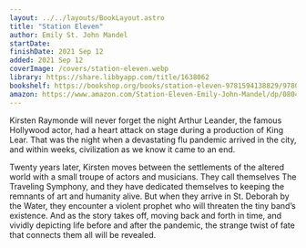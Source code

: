 ```yaml
---
layout: ../../layouts/BookLayout.astro
title: "Station Eleven"
author: Emily St. John Mandel
startDate:
finishDate: 2021 Sep 12
added: 2021 Sep 12
coverImage: /covers/station-eleven.webp
library: https://share.libbyapp.com/title/1638062
bookshelf: https://bookshop.org/books/station-eleven-9781594138829/9780804172448
amazon: https://www.amazon.com/Station-Eleven-Emily-John-Mandel/dp/0804172447/
---
```


Kirsten Raymonde will never forget the night Arthur Leander, the famous Hollywood actor, had a heart attack on stage during a production of King Lear. That was the night when a devastating flu pandemic arrived in the city, and within weeks, civilization as we know it came to an end.

Twenty years later, Kirsten moves between the settlements of the altered world with a small troupe of actors and musicians. They call themselves The Traveling Symphony, and they have dedicated themselves to keeping the remnants of art and humanity alive. But when they arrive in St. Deborah by the Water, they encounter a violent prophet who will threaten the tiny band’s existence. And as the story takes off, moving back and forth in time, and vividly depicting life before and after the pandemic, the strange twist of fate that connects them all will be revealed.

<!-- ### Notes & Highlights -->
